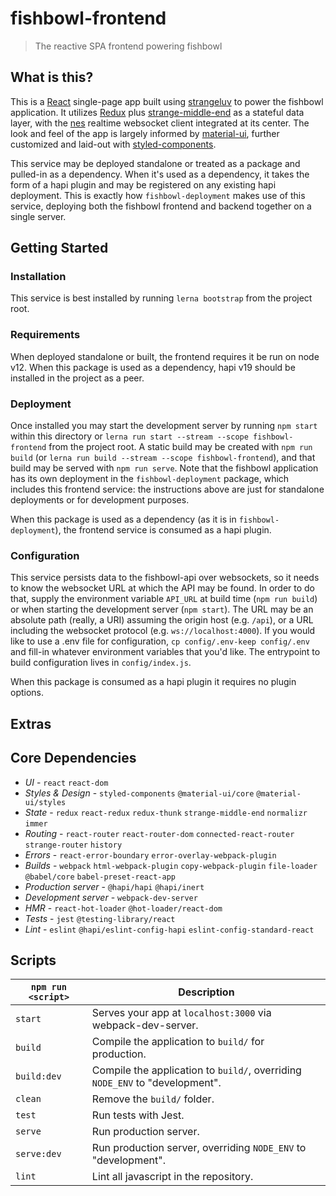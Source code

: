 # fishbowl-frontend
> The reactive SPA frontend powering fishbowl

## What is this?
This is a [React](https://reactjs.org/) single-page app built using [strangeluv](https://github.com/BigRoomStudios/strangeluv) to power the fishbowl application.  It utilizes [Redux](https://redux.js.org/) plus [strange-middle-end](https://github.com/BigRoomStudios/strange-middle-end) as a stateful data layer, with the [nes](https://hapi.dev/module/nes/) realtime websocket client integrated at its center.  The look and feel of the app is largely informed by [material-ui](https://material-ui.com/), further customized and laid-out with [styled-components](https://styled-components.com/).

This service may be deployed standalone or treated as a package and pulled-in as a dependency.  When it's used as a dependency, it takes the form of a hapi plugin and may be registered on any existing hapi deployment.  This is exactly how `fishbowl-deployment` makes use of this service, deploying both the fishbowl frontend and backend together on a single server.

## Getting Started
### Installation
This service is best installed by running `lerna bootstrap` from the project root.

### Requirements
When deployed standalone or built, the frontend requires it be run on node v12.  When this package is used as a dependency, hapi v19 should be installed in the project as a peer.

### Deployment
Once installed you may start the development server by running `npm start` within this directory or `lerna run start --stream --scope fishbowl-frontend` from the project root.  A static build may be created with `npm run build` (or `lerna run build --stream --scope fishbowl-frontend`), and that build may be served with `npm run serve`.  Note that the fishbowl application has its own deployment in the `fishbowl-deployment` package, which includes this frontend service: the instructions above are just for standalone deployments or for development purposes.

When this package is used as a dependency (as it is in `fishbowl-deployment`), the frontend service is consumed as a hapi plugin.

### Configuration
This service persists data to the fishbowl-api over websockets, so it needs to know the websocket URL at which the API may be found.  In order to do that, supply the environment variable `API_URL` at build time (`npm run build`) or when starting the development server (`npm start`).  The URL may be an absolute path (really, a URI) assuming the origin host (e.g. `/api`), or a URL
 including the websocket protocol (e.g. `ws://localhost:4000`).  If you would like to use a .env file for configuration, `cp config/.env-keep config/.env` and fill-in whatever environment variables that you'd like.  The entrypoint to build configuration lives in `config/index.js`.

When this package is consumed as a hapi plugin it requires no plugin options.

## Extras

## Core Dependencies

 - *UI* - `react` `react-dom`
 - *Styles & Design* - `styled-components` `@material-ui/core` `@material-ui/styles`
 - *State* - `redux` `react-redux` `redux-thunk` `strange-middle-end` `normalizr` `immer`
 - *Routing* - `react-router` `react-router-dom` `connected-react-router` `strange-router` `history`
 - *Errors* - `react-error-boundary` `error-overlay-webpack-plugin`
 - *Builds* - `webpack` `html-webpack-plugin` `copy-webpack-plugin` `file-loader` `@babel/core` `babel-preset-react-app`
 - *Production server* - `@hapi/hapi` `@hapi/inert`
 - *Development server* - `webpack-dev-server`
 - *HMR* - `react-hot-loader` `@hot-loader/react-dom`
 - *Tests* - `jest` `@testing-library/react`
 - *Lint* - `eslint` `@hapi/eslint-config-hapi` `eslint-config-standard-react`

## Scripts

|`npm run <script>`|Description|
|------------------|-----------|
|`start`|Serves your app at `localhost:3000` via webpack-dev-server.|
|`build`|Compile the application to `build/` for production.|
|`build:dev`|Compile the application to `build/`, overriding `NODE_ENV` to "development".|
|`clean`|Remove the `build/` folder.|
|`test`|Run tests with Jest.|
|`serve`|Run production server.|
|`serve:dev`|Run production server, overriding `NODE_ENV` to "development".|
|`lint`|Lint all javascript in the repository.|

